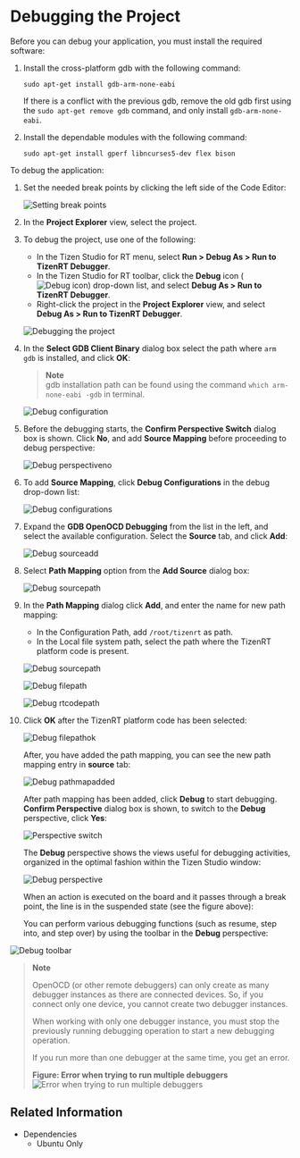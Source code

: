 # Debugging the Project

Before you can debug your application, you must install the required software:

1. Install the cross-platform gdb with the following command:

   `sudo apt-get install gdb-arm-none-eabi`

   If there is a conflict with the previous gdb, remove the old gdb first using the `sudo apt-get remove gdb` command, and only install `gdb-arm-none-eabi`.

2. Install the dependable modules with the following command:

   `sudo apt-get install gperf libncurses5-dev flex bison`

To debug the application:

1. Set the needed break points by clicking the left side of the Code Editor:

   ![Setting break points](./media/rt_debug_breaks.png)

2. In the **Project Explorer** view, select the project.

3. To debug the project, use one of the following:

   - In the Tizen Studio for RT menu, select **Run > Debug As > Run to TizenRT Debugger**.
   - In the Tizen Studio for RT toolbar, click the **Debug** icon (![Debug icon](./media/rt_icon_debug.png)) drop-down list, and select **Debug As > Run to TizenRT Debugger**.
   - Right-click the project in the **Project Explorer** view, and select **Debug As &gt; Run to TizenRT Debugger**.

   ![Debugging the project](./media/rt_debug.png)

4. In the **Select GDB Client Binary** dialog box select the path where `arm gdb` is installed, and click **OK**:
	> **Note**  
	> gdb installation path can be found using the command `which arm-none-eabi -gdb` in terminal. 

   ![Debug configuration](./media/rt_debug_config.png)

5. Before the debugging starts, the **Confirm Perspective Switch** dialog box is shown. Click **No**, and add **Source Mapping** before proceeding to debug perspective:

   ![Debug perspectiveno](./media/rt_debug_confirmno.png)
   
6. To add **Source Mapping**, click **Debug Configurations** in the debug drop-down list:

   ![Debug configurations](./media/rt_debug_config_menu.png)

7. Expand the **GDB OpenOCD Debugging** from the list in the left, and select the available configuration. Select the **Source** tab, and click **Add**:

	![Debug sourceadd](./media/rt_debug_source.png)
   
8. Select **Path Mapping** option from the **Add Source** dialog box:

	![Debug sourcepath](./media/rt_debug_pathadd.png)
	
9. In the **Path Mapping** dialog click **Add**, and enter the name for new path mapping:
	
	- In the Configuration Path, add `/root/tizenrt` as path.
	- In the Local file system path, select the path where the TizenRT platform code is present.
	
	![Debug sourcepath](./media/rt_debug_pathmapping.png)
	
	![Debug filepath](./media/rt_debug_filepath.png)
	
	![Debug rtcodepath](./media/rt_debug_fileaddpath.png)
	
10. Click **OK** after the TizenRT platform code has been selected:
	
	![Debug filepathok](./media/rt_debug_filepathok.png)
	
	After, you have added the path mapping, you can see the new path mapping entry in **source** tab:
	
	![Debug pathmapadded](./media/rt_debug_pathmapadded.png)
	
	After path mapping has been added, click **Debug** to start debugging.
	**Confirm Perspective** dialog box is shown, to switch to the **Debug** perspective, click **Yes**:
   
	![Perspective switch](./media/rt_debug_switch.png)
   
	The **Debug** perspective shows the views useful for debugging activities, organized in the optimal fashion within the Tizen Studio window:

	![Debug perspective](./media/rt_debug_perspective.png)

    When an action is executed on the board and it passes through a break point, the line is in the suspended state (see the figure above):

    You can perform various debugging functions (such as resume, step into, and step over) by using the toolbar in the **Debug** perspective:

   ![Debug toolbar](./media/rt_debug_toolbar.png)

> **Note**  
>
> OpenOCD (or other remote debuggers) can only create as many debugger instances as there are connected devices. So, if you connect only one device, you cannot create two debugger instances.
>
> When working with only one debugger instance, you must stop the previously running debugging operation to start a new debugging operation.
>
> If you run more than one debugger at the same time, you get an error.
>
> **Figure: Error when trying to run multiple debuggers**  
> ![Error when trying to run multiple debuggers](./media/rt_multiple_debugger_error.png)

## Related Information
* Dependencies
  - Ubuntu Only
